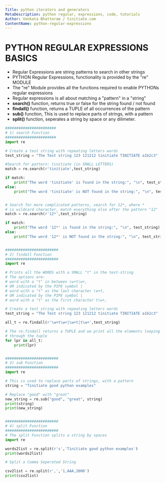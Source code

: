 ```yaml
---
Title: python iterators and generators
MetaDescription: python regular, expressions, code, tutorials
Author: Venkata Bhattaram / tinitiate.com
ContentName: python-regular-expressions
---
```



# PYTHON REGULAR EXPRESSIONS BASICS
* Regular Expressions are string patterns to search in other strings
* PYTHON Regular Expressions, functionality is provided by the "re" MODULE
* The "re" Module provides all the functions required to enable PYTHONs
  regular expressions
* Regular expressions is all about matching a "pattern" in a "string"
* **search()** function, returns true or false for the string found / not found
* **findall()** function, returns a TUPLE of all occurrences of the pattern
* **sub()** function, This is used to replace parts of strings, with a pattern
* **split()** function, seperates a string by space or any dilimeter.

```python
#######################
# 1) search Function
#######################
import re

# Create a test string with repeating letters words
test_string = "The Test string 123 121212 tinitiate TINITIATE a1b2c3"

#Search for pattern: tinitiate (in SMALL LETTERS)
match = re.search(r'tinitiate',test_string)

if match:
    print("The word 'tinitiate' is found in the string:", "\n", test_string)
else:
    print("The word 'tinitiate' is NOT found in the string:", "\n", test_string)


# Search for more complicated patterns, search for 12*, where *
# is wildcard character, match everything else after the pattern "12"
match = re.search(r'12*',test_string)

if match:
    print("The word '12*' is found in the string:", "\n", test_string)
else:
    print("The word '12*' is NOT found in the string:", "\n", test_string)


########################
# 2) findall Function
########################
import re

# Prints all the WORDS with a SMALL "t" in the test-string
# The options are:
# word with a "t" in between \w+t\w+,
# OR indicated by the PIPE symbol |
# word with a "t" as the last character \w+t,
# OR indicated by the PIPE symbol |
# word with a "t" as the first character t\w+,

# Create a test string with repeating letters words
test_string = "The Test string 123 121212 tinitiate TINITIATE a1b2c3"

all_t = re.findall(r'\w+t\w+|\w+t|t\w+',test_string)

# The re.findall returns a TUPLE and we print all the elements looping
# through the tuple
for lpr in all_t:
    print(lpr)


########################
# 3) sub Function
########################
import re

# This is used to replace parts of strings, with a pattern
string = "Tinitiate good python examples"

# Replace "good" with "great"
new_string = re.sub("good", "great", string)
print(string)
print(new_string)


########################
# 4) split Function
########################
# The split Function splits a string by spaces
import re

words2list = re.split(r's','Tinitiate good python examples')
print(words2list)

# Split a Comma Seperated String

csv2list = re.split(r',','1,AAA,2000')
print(csv2list)

```
